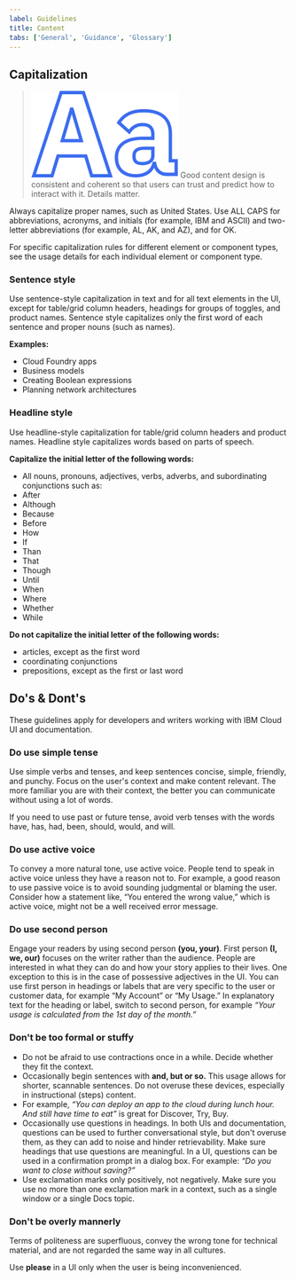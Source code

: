 ```yaml
---
label: Guidelines
title: Content
tabs: ['General', 'Guidance', 'Glossary']
---
```


## Capitalization

> ![capitalization](images/Aa.svg)
> Good content design is consistent and coherent so that users can trust and predict how to interact with it. Details matter.

Always capitalize proper names, such as United States. Use ALL CAPS for abbreviations, acronyms, and initials (for example, IBM and ASCII) and two-letter abbreviations (for example, AL, AK, and AZ), and for OK.

For specific capitalization rules for different element or component types, see the usage details for each individual element or component type.

### Sentence style

Use sentence-style capitalization in text and for all text elements in the UI, except for table/grid column headers, headings for groups of toggles, and product names. Sentence style capitalizes only the first word of each sentence and proper nouns
(such as names).

**Examples:**

- Cloud Foundry apps
- Business models
- Creating Boolean expressions
- Planning network architectures

### Headline style

Use headline-style capitalization for table/grid column headers and product names. Headline style capitalizes words based on parts of speech.

**Capitalize the initial letter of the following words:**

- All nouns, pronouns, adjectives, verbs, adverbs, and subordinating conjunctions such as:
- After
- Although
- Because
- Before
- How
- If
- Than
- That
- Though
- Until
- When
- Where
- Whether
- While

**Do not capitalize the initial letter of the following words:**

- articles, except as the first word
- coordinating conjunctions
- prepositions, except as the first or last word

## Do's & Dont's

These guidelines apply for developers and writers working with IBM Cloud UI and documentation.

### Do use simple tense

Use simple verbs and tenses, and keep sentences concise, simple, friendly, and punchy. Focus on the user's context and make content relevant. The more familiar you are with their context, the better you can communicate without using a lot of words.

If you need to use past or future tense, avoid verb tenses with the words have, has, had, been, should, would, and will.

<do-dont-group>
    <example correct=true title="Future Tense" text='"The API returns a promise."'></example>
    <example title='Future Tense' text='"The API will return a promise."'></example>
</do-dont-group>
<do-dont-group>
    <example correct=true title="Past Tense" text='"The limit was exceeded."'></example>
    <example title='Future Tense' text='"The limit has been exceeded."'></example>
</do-dont-group>

### Do use active voice

To convey a more natural tone, use active voice. People tend to speak in active voice unless they have a reason not to. For example, a good reason to use passive voice is to avoid sounding judgmental or blaming the user. Consider how a statement like, “You entered the wrong value,” which is active voice, might not be a well received error message.

<do-dont-group>
    <example correct=true title="Active Voice" text='"In the Limits window, specify the minimum and maximum values."'></example>
    <example title='Passive Voice' text='"The Limits window is used to specify the minimum and maximum values."'></example>
</do-dont-group>

### Do use second person

Engage your readers by using second person **(you, your)**. First person **(I, we, our)** focuses on the writer rather than the audience. People are interested in what they can do and how your story applies to their lives.
One exception to this is in the case of possessive adjectives in the UI. You can use first person in headings or labels that are very specific to the user or customer data, for example “My Account” or “My Usage.” In explanatory text for the heading or label, switch to second person, for example _“Your usage is calculated from the 1st day of the month.”_

### Don't be too formal or stuffy

- Do not be afraid to use contractions once in a while. Decide whether they fit the context.
- Occasionally begin sentences with **and, but or so.** This usage allows for shorter, scannable sentences. Do not overuse these devices, especially in instructional (steps) content.
- For example, _“You can deploy an app to the cloud during lunch hour. And still have time to eat”_ is great for Discover, Try, Buy.
- Occasionally use questions in headings. In both UIs and documentation, questions can be used to further conversational style, but don't overuse them, as they can add to noise and hinder retrievability. Make sure headings that use questions are meaningful. In a UI, questions can be used in a confirmation prompt in a dialog box. For example: _“Do you want to close without saving?”_
- Use exclamation marks only positively, not negatively. Make sure you use no more than one exclamation mark in a context, such as a single window or a single Docs topic.

<do-dont-group>
    <example correct=true title="Exclamation Points" text='"Your IBM Bluemix account is ready!"'></example>
    <example title='Exclamation Points' text='"You have reached your usage limit!"'></example>
</do-dont-group>

### Don't be overly mannerly

Terms of politeness are superfluous, convey the wrong tone for technical material, and are not regarded the same way in all cultures.

<do-dont-group>
    <example correct=true title="Using Please" text='"Indexing might take a few minutes. Please wait."'></example>
</do-dont-group>

Use **please** in a UI only when the user is being inconvenienced.

<do-dont-group>
    <example correct=true title="Ability" text='"You can use the command line interface to update your app."'></example>
    <example title='Ability' text='"You may use the command line interface to update your app."'></example>
</do-dont-group>
<do-dont-group>
    <example correct=true title="Possibility" text='"You might need more advanced features when you are integrating with another app."'></example>
    <example title='Possibility' text='"You may need more advanced features when you are integrating with another app."'></example>
</do-dont-group>
